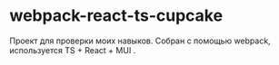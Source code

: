 # webpack-react-ts-cupcake
Проект для проверки моих навыков. Собран с помощью webpack, используется TS + React + MUI .
